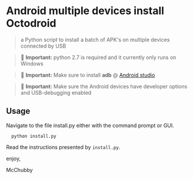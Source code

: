 # Android multiple devices install Octodroid

> a Python script to install a batch of APK's on multiple devices connected by USB

> :triangular_flag_on_post: **Important:** python 2.7 is required and it currently only runs on Windows

> :triangular_flag_on_post: **Important:** Make sure to install **adb** @ [Android studio](https://developer.android.com/studio/index.html)

> :triangular_flag_on_post: **Important:** Make sure the Android devices have developer options and USB-debugging enabled

## Usage

Navigate to the file install.py either with the command prompt or GUI.

```
  python install.py
```

Read the instructions presented by ```install.py```.

enjoy,

McChubby
